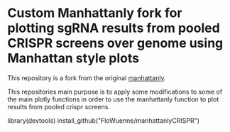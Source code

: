 # Custom Manhattanly fork for plotting sgRNA results from pooled CRISPR screens over genome using Manhattan style plots

This repository is a fork from the original [manhattanly](https://github.com/sahirbhatnagar/manhattanly). 

This repositories main purpose is to apply some modifications to some of the main plotly functions in order to use the manhattanly function to plot results from pooled crispr screens.

library(devtools)
install_github("FloWuenne/manhattanlyCRISPR")
